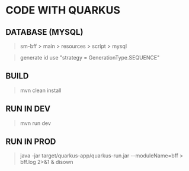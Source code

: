# CODE WITH QUARKUS

## DATABASE (MYSQL)
> sm-bff > main > resources > script > mysql

> generate id use "strategy = GenerationType.SEQUENCE"

## BUILD
> mvn clean install

## RUN IN DEV
> mvn run dev

## RUN IN PROD
> java -jar target/quarkus-app/quarkus-run.jar --moduleName=bff > bff.log 2>&1 & disown